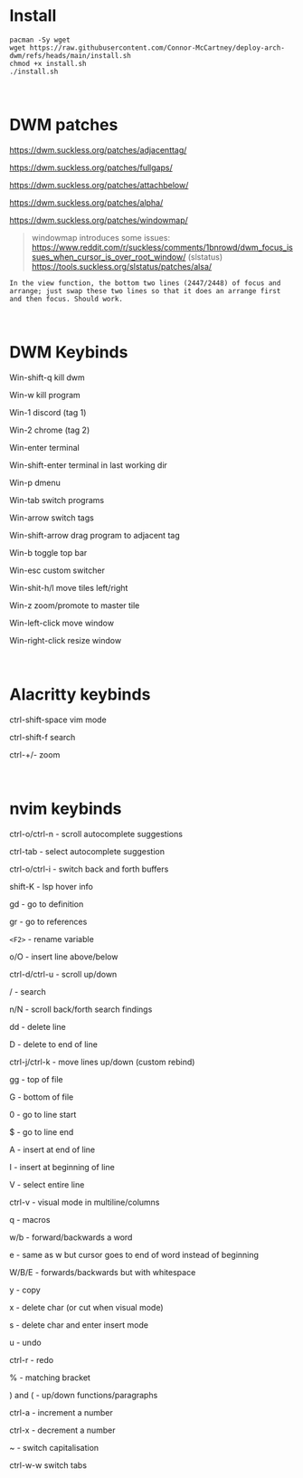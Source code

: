 # Install

```
pacman -Sy wget
wget https://raw.githubusercontent.com/Connor-McCartney/deploy-arch-dwm/refs/heads/main/install.sh
chmod +x install.sh
./install.sh
```

<br>

# DWM patches

https://dwm.suckless.org/patches/adjacenttag/

https://dwm.suckless.org/patches/fullgaps/

https://dwm.suckless.org/patches/attachbelow/

https://dwm.suckless.org/patches/alpha/

https://dwm.suckless.org/patches/windowmap/

> windowmap introduces some issues:
<https://www.reddit.com/r/suckless/comments/1bnrowd/dwm_focus_issues_when_cursor_is_over_root_window/>
(slstatus) https://tools.suckless.org/slstatus/patches/alsa/
```
In the view function, the bottom two lines (2447/2448) of focus and arrange; just swap these two lines so that it does an arrange first and then focus. Should work.
```

<br>

# DWM Keybinds

Win-shift-q kill dwm

Win-w kill program

Win-1 discord (tag 1)

Win-2 chrome (tag 2)

Win-enter terminal

Win-shift-enter terminal in last working dir

Win-p dmenu

Win-tab switch programs

Win-arrow  switch tags

Win-shift-arrow  drag program to adjacent tag

Win-b toggle top bar

Win-esc custom switcher

Win-shit-h/l move tiles left/right

Win-z zoom/promote to master tile

Win-left-click move window

Win-right-click resize window

<br>

# Alacritty keybinds

ctrl-shift-space vim mode

ctrl-shift-f search

ctrl-+/- zoom

<br>

# nvim keybinds

ctrl-o/ctrl-n - scroll autocomplete suggestions

ctrl-tab - select autocomplete suggestion

ctrl-o/ctrl-i - switch back and forth buffers

shift-K - lsp hover info

gd - go to definition

gr - go to references

`<F2>` - rename variable

o/O - insert line above/below

ctrl-d/ctrl-u - scroll up/down

/ - search

n/N - scroll back/forth search findings

dd - delete line

D - delete to end of line

ctrl-j/ctrl-k - move lines up/down (custom rebind)

gg - top of file

G - bottom of file

0 - go to line start

$ - go to line end

A - insert at end of line

I - insert at beginning of line

V - select entire line

ctrl-v - visual mode in multiline/columns

q - macros

w/b - forward/backwards a word

e - same as w but cursor goes to end of word instead of beginning

W/B/E - forwards/backwards but with whitespace

y - copy

x - delete char (or cut when visual mode)

s - delete char and enter insert mode

u - undo

ctrl-r - redo

% - matching bracket

) and ( - up/down functions/paragraphs

ctrl-a - increment a number

ctrl-x - decrement a number

~ - switch capitalisation

ctrl-w-w switch tabs
